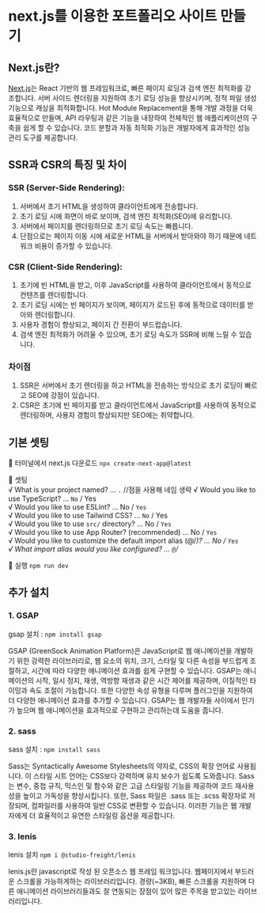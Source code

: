 # next.js를 이용한 포트폴리오 사이트 만들기

## Next.js란?

[Next.js](https://nextjs.org/)는 React 기반의 웹 프레임워크로, 빠른 페이지 로딩과 검색 엔진 최적화를 강조합니다. 서버 사이드 렌더링을 지원하여 초기 로딩 성능을 향상시키며, 정적 파일 생성 기능으로 캐싱을 최적화합니다. Hot Module Replacement을 통해 개발 과정을 더욱 효율적으로 만들며, API 라우팅과 같은 기능을 내장하여 전체적인 웹 애플리케이션의 구축을 쉽게 할 수 있습니다. 코드 분할과 자동 최적화 기능은 개발자에게 효과적인 성능 관리 도구를 제공합니다.

## SSR과 CSR의 특징 및 차이

### SSR (Server-Side Rendering):

1. 서버에서 초기 HTML을 생성하여 클라이언트에게 전송합니다.
2. 초기 로딩 시에 화면이 바로 보이며, 검색 엔진 최적화(SEO)에 유리합니다.
3. 서버에서 페이지를 렌더링하므로 초기 로딩 속도는 빠릅니다.
4. 단점으로는 페이지 이동 시에 새로운 HTML을 서버에서 받아와야 하기 때문에 네트워크 비용이 증가할 수 있습니다.

### CSR (Client-Side Rendering):

1. 초기에 빈 HTML을 받고, 이후 JavaScript를 사용하여 클라이언트에서 동적으로 컨텐츠를 렌더링합니다.
2. 초기 로딩 시에는 빈 페이지가 보이며, 페이지가 로드된 후에 동적으로 데이터를 받아와 렌더링합니다.
3. 사용자 경험이 향상되고, 페이지 간 전환이 부드럽습니다.
4. 검색 엔진 최적화가 어려울 수 있으며, 초기 로딩 속도가 SSR에 비해 느릴 수 있습니다.

### 차이점

1. SSR은 서버에서 초기 렌더링을 하고 HTML을 전송하는 방식으로 초기 로딩이 빠르고 SEO에 강점이 있습니다.
2. CSR은 초기에 빈 페이지를 받고 클라이언트에서 JavaScript를 사용하여 동적으로 렌더링하며, 사용자 경험이 향상되지만 SEO에는 취약합니다.

## 기본 셋팅

🥨 터미널에서 next.js 다운로드 `npx create-next-app@latest`

🥨 셋팅  
√ What is your project named? ... `.` //점을 사용해 네임 생략
√ Would you like to use TypeScript? ... `No` / Yes  
√ Would you like to use ESLint? ... No / `Yes`  
√ Would you like to use Tailwind CSS? ... `No` / Yes  
√ Would you like to use `src/` directory? ... No / `Yes`  
√ Would you like to use App Router? (recommended) ... No / `Yes`  
√ Would you like to customize the default import alias (@/_)? ... No / `Yes`  
√ What import alias would you like configured? ... `@`/_

🥨 실행 `npm run dev`

## 추가 설치

### 1. GSAP

gsap 설치 : `npm install gsap`

GSAP (GreenSock Animation Platform)은 JavaScript로 웹 애니메이션을 개발하기 위한 강력한 라이브러리로, 웹 요소의 위치, 크기, 스타일 및 다른 속성을 부드럽게 조절하고, 시간에 따라 다양한 애니메이션 효과를 쉽게 구현할 수 있습니다. GSAP는 애니메이션의 시작, 일시 정지, 재생, 역방향 재생과 같은 시간 제어를 제공하며, 이질적인 타이밍과 속도 조절이 가능합니다. 또한 다양한 속성 유형을 다루며 플러그인을 지원하여 더 다양한 애니메이션 효과를 추가할 수 있습니다. GSAP는 웹 개발자들 사이에서 인기가 높으며 웹 애니메이션을 효과적으로 구현하고 관리하는데 도움을 줍니다.

### 2. sass

sass 설치 : `npm install sass`

Sass는 Syntactically Awesome Stylesheets의 약자로, CSS의 확장 언어로 사용됩니다. 이 스타일 시트 언어는 CSS보다 강력하며 유지 보수가 쉽도록 도와줍니다. Sass는 변수, 중첩 규칙, 믹스인 및 함수와 같은 고급 스타일링 기능을 제공하여 코드 재사용성을 높이고 가독성을 향상시킵니다. 또한, Sass 파일은 .sass 또는 .scss 확장자로 저장되며, 컴파일러를 사용하여 일반 CSS로 변환할 수 있습니다. 이러한 기능은 웹 개발자에게 더 효율적이고 유연한 스타일링 옵션을 제공합니다.

### 3. lenis

lenis 설치 `npm i @studio-freight/lenis`

lenis.js란 javascript로 작성 된 오픈소스 웹 프레임 워크입니다.
웹페이지에서 부드러운 스크롤을 가능하게하는 라이브러리입니다. 경량(~3KB), 빠른 스크롤을 지원하며 다른 애니메이션 라이브러리들과도 잘 연동되는 장점이 있어 많은 주목을 받고있는 라이브러리입니다.
